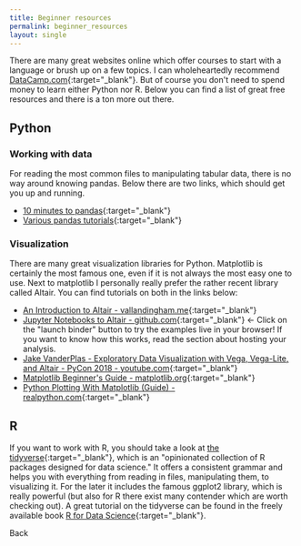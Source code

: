 ```yaml
---
title: Beginner resources
permalink: beginner_resources
layout: single
---
```

There are many great websites online which offer courses to start with a language or brush up on a few topics. I can wholeheartedly recommend [DataCamp.com](https://www.datacamp.com/home){:target="_blank"}. But of course you don't need to spend money to learn either Python nor R. Below you can find a list of great free resources and there is a ton more out there.

## Python
### Working with data
For reading the most common files to manipulating tabular data, there is no way around knowing pandas. Below there are two links, which should get you up and running.

* [10 minutes to pandas](https://pandas.pydata.org/pandas-docs/stable/10min.html){:target="_blank"}
* [Various pandas tutorials](https://pandas.pydata.org/pandas-docs/stable/tutorials.html){:target="_blank"}


### Visualization
There are many great visualization libraries for Python. Matplotlib is certainly the most famous one, even if it is not always the most easy one to use. Next to matplotlib I personally really prefer the rather recent library called Altair. You can find tutorials on both in the links below:

* [An Introduction to Altair - vallandingham.me](http://vallandingham.me/altair_intro.html){:target="_blank"}
* [Jupyter Notebooks to Altair - github.com](https://github.com/altair-viz/altair_notebooks){:target="_blank"} <- Click on the "launch binder" button to try the examples live in your browser! If you want to know how this works, read the section about hosting your analysis.
* [Jake VanderPlas - Exploratory Data Visualization with Vega, Vega-Lite, and Altair - PyCon 2018 - youtube.com](https://www.youtube.com/watch?v=ms29ZPUKxbU){:target="_blank"}
* [Matplotlib Beginner's Guide - matplotlib.org](https://matplotlib.org/users/beginner.html){:target="_blank"}
* [Python Plotting With Matplotlib (Guide) - realpython.com](https://realpython.com/python-matplotlib-guide/){:target="_blank"}

## R
If you want to work with R, you should take a look at [the tidyverse](https://www.tidyverse.org){:target="_blank"}, which is an "opinionated collection of R packages designed for data science." It offers a consistent grammar and helps you with everything from reading in files, manipulating them, to visualizing it. For the later it includes the famous ggplot2 library, which is really powerful (but also for R there exist many contender which are worth checking out). A great tutorial on the tidyverse can be found in the freely available book [R for Data Science](http://r4ds.had.co.nz/){:target="_blank"}.

<a onclick="window.history.back()">Back</a>